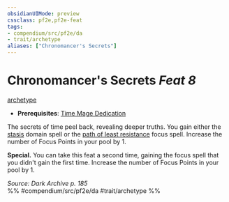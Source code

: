 ```yaml
---
obsidianUIMode: preview
cssclass: pf2e,pf2e-feat
tags:
- compendium/src/pf2e/da
- trait/archetype
aliases: ["Chronomancer's Secrets"]
---
```

# Chronomancer's Secrets  *Feat 8*  
[archetype](../../rules/traits/archetype.md)  

- **Prerequisites**: [Time Mage Dedication](time-mage-dedication-da.md)

The secrets of time peel back, revealing deeper truths. You gain either the [stasis](../spells/stasis-logm.md) domain spell or the [path of least resistance](../spells/path-of-least-resistance-da.md) focus spell. Increase the number of Focus Points in your pool by 1.

**Special.** You can take this feat a second time, gaining the focus spell that you didn't gain the first time. Increase the number of Focus Points in your pool by 1.

*Source: Dark Archive p. 185*  
%% #compendium/src/pf2e/da #trait/archetype %%